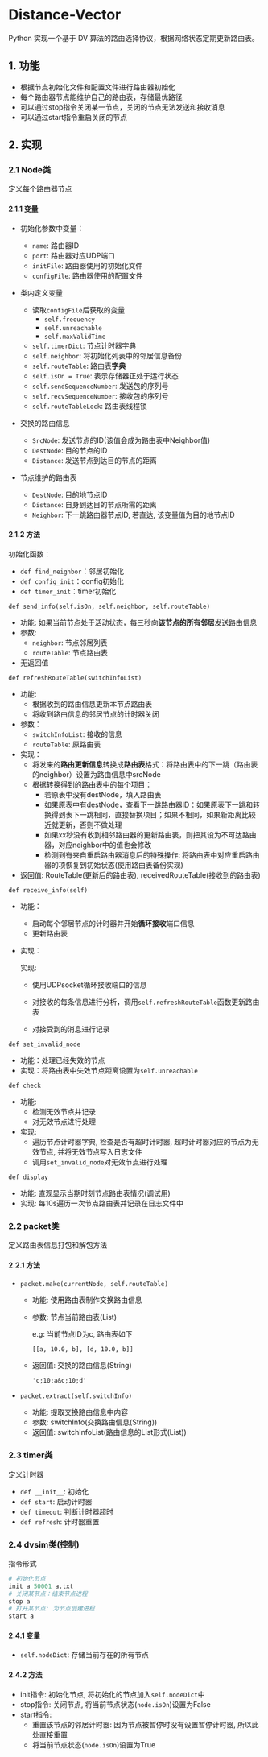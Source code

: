 # Distance-Vector
Python 实现一个基于 DV 算法的路由选择协议，根据网络状态定期更新路由表。



## 1. 功能

* 根据节点初始化文件和配置文件进行路由器初始化
* 每个路由器节点能维护自己的路由表，存储最优路径
* 可以通过stop指令关闭某一节点，关闭的节点无法发送和接收消息
* 可以通过start指令重启关闭的节点



## 2. 实现

### 2.1 Node类

定义每个路由器节点

#### 2.1.1 变量

* 初始化参数中变量：
  * `name`: 路由器ID
  * `port`: 路由器对应UDP端口
  * `initFile`: 路由器使用的初始化文件
  * `configFile`: 路由器使用的配置文件
* 类内定义变量
  * 读取`configFile`后获取的变量
    * `self.frequency`
    * `self.unreachable`
    * `self.maxValidTime`
  * `self.timerDict`: 节点计时器字典
  * `self.neighbor`: 将初始化列表中的邻居信息备份
  * `self.routeTable`: 路由表**字典**
  * `self.isOn = True`: 表示存储器正处于运行状态
  * `self.sendSequenceNumber`: 发送包的序列号
  * `self.recvSequenceNumber`: 接收包的序列号
  * `self.routeTableLock`: 路由表线程锁 
* 交换的路由信息
  * `SrcNode`: 发送节点的ID(该值会成为路由表中Neighbor值)
  * `DestNode`: 目的节点的ID
  * `Distance`: 发送节点到达目的节点的距离

* 节点维护的路由表
  * `DestNode`: 目的地节点ID
  * `Distance`: 自身到达目的节点所需的距离
  * `Neighbor`: 下一跳路由器节点ID, 若直达, 该变量值为目的地节点ID

#### 2.1.2 方法

初始化函数：

* `def find_neighbor`：邻居初始化
* `def config_init`：config初始化
* `def timer_init`：timer初始化



`def send_info(self.isOn, self.neighbor, self.routeTable)`

* 功能: 如果当前节点处于活动状态，每三秒向**该节点的所有邻居**发送路由信息
* 参数: 
  * `neighbor`: 节点邻居列表
  * `routeTable`: 节点路由表
* 无返回值



`def refreshRouteTable(switchInfoList)`

* 功能: 
  * 根据收到的路由信息更新本节点路由表
  * 将收到路由信息的邻居节点的计时器关闭
* 参数：
  * `switchInfoList`: 接收的信息
  * `routeTable`: 原路由表
* 实现：
  * 将发来的**路由更新信息**转换成**路由表**格式：将路由表中的下一跳（路由表的neighbor）设置为路由信息中srcNode
  * 根据转换得到的路由表中的每个项目：
    * 若原表中没有destNode，填入路由表
    * 如果原表中有destNode，查看下一跳路由器ID：如果原表下一跳和转换得到表下一跳相同，直接替换项目；如果不相同，如果新距离比较近就更新，否则不做处理
    * 如果xx秒没有收到相邻路由器的更新路由表，则把其设为不可达路由器，对应neighbor中的值也会修改
    * 检测到有来自重启路由器消息后的特殊操作: 将路由表中对应重启路由器的项恢复到初始状态(使用路由表备份实现)
* 返回值: RouteTable(更新后的路由表), receivedRouteTable(接收到的路由表)



`def receive_info(self)`

* 功能：
  * 启动每个邻居节点的计时器并开始**循环接收**端口信息
  * 更新路由表
  
* 实现：

  实现:

  * 使用UDPsocket循环接收端口的信息

  * 对接收的每条信息进行分析，调用`self.refreshRouteTable`函数更新路由表
  * 对接受到的消息进行记录



`def set_invalid_node`

* 功能：处理已经失效的节点
* 实现：将路由表中失效节点距离设置为`self.unreachable`



`def check`

* 功能: 
  * 检测无效节点并记录
  * 对无效节点进行处理
* 实现: 
  * 遍历节点计时器字典, 检查是否有超时计时器, 超时计时器对应的节点为无效节点, 并将无效节点写入日志文件
  * 调用`set_invalid_node`对无效节点进行处理

`def display`

* 功能: 直观显示当期时刻节点路由表情况(调试用)
* 实现: 每10s遍历一次节点路由表并记录在日志文件中



### 2.2 packet类

定义路由表信息打包和解包方法

#### 2.2.1 方法

* `packet.make(currentNode, self.routeTable)` 

  * 功能: 使用路由表制作交换路由信息

  * 参数: 节点当前路由表(List)

    e.g: 当前节点ID为c, 路由表如下

    `[[a, 10.0, b], [d, 10.0, b]]`

  * 返回值: 交换的路由信息(String)

    `'c;10;a&c;10;d'`

* `packet.extract(self.switchInfo)` 

  * 功能: 提取交换路由信息中内容
  * 参数: switchInfo(交换路由信息(String))
  * 返回值: switchInfoList(路由信息的List形式(List))



### 2.3 timer类

定义计时器

* `def __init__`: 初始化
* `def start`: 启动计时器
* `def timeout`: 判断计时器超时
* `def refresh`: 计时器重置

### 2.4 dvsim类(控制)

指令形式

```python
# 初始化节点
init a 50001 a.txt
# 关闭某节点：结束节点进程
stop a
# 打开某节点: 为节点创建进程
start a
```

#### 2.4.1 变量

* `self.nodeDict`: 存储当前存在的所有节点

#### 2.4.2 方法

* init指令: 初始化节点, 将初始化的节点加入`self.nodeDict`中
* stop指令: 关闭节点, 将当前节点状态(`node.isOn`)设置为False
* start指令: 
  * 重置该节点的邻居计时器: 因为节点被暂停时没有设置暂停计时器, 所以此处直接重置
  * 将当前节点状态(`node.isOn`)设置为True